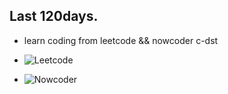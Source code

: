 ## Last 120days.
* learn coding from leetcode && nowcoder c-dst

* ![Leetcode](leetcode/)

* ![Nowcoder](nowcoder/)



